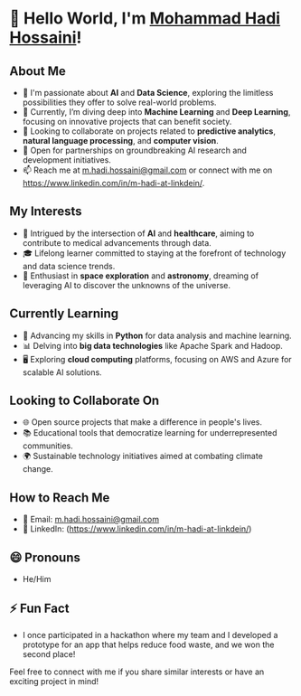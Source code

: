# 👋 Hello World, I'm [Mohammad Hadi Hossaini](https://github.com/mhadihossaini)!

## About Me

- 🧠 I'm passionate about **AI** and **Data Science**, exploring the limitless possibilities they offer to solve real-world problems.
- 🌱 Currently, I’m diving deep into **Machine Learning** and **Deep Learning**, focusing on innovative projects that can benefit society.
- 💞️ Looking to collaborate on projects related to **predictive analytics**, **natural language processing**, and **computer vision**.
- 🤝 Open for partnerships on groundbreaking AI research and development initiatives.
- 📫 Reach me at m.hadi.hossaini@gmail.com or connect with me on https://www.linkedin.com/in/m-hadi-at-linkdein/.

## My Interests

- 👀 Intrigued by the intersection of **AI** and **healthcare**, aiming to contribute to medical advancements through data.
- 🎓 Lifelong learner committed to staying at the forefront of technology and data science trends.
- 🚀 Enthusiast in **space exploration** and **astronomy**, dreaming of leveraging AI to discover the unknowns of the universe.

## Currently Learning

- 🐍 Advancing my skills in **Python** for data analysis and machine learning.
- 📊 Delving into **big data technologies** like Apache Spark and Hadoop.
- 🖥️ Exploring **cloud computing** platforms, focusing on AWS and Azure for scalable AI solutions.

## Looking to Collaborate On

- 🌐 Open source projects that make a difference in people's lives.
- 📚 Educational tools that democratize learning for underrepresented communities.
- 🌍 Sustainable technology initiatives aimed at combating climate change.

## How to Reach Me

- 📧 Email: m.hadi.hossaini@gmail.com
- 🔗 LinkedIn: (https://www.linkedin.com/in/m-hadi-at-linkdein/)

## 😄 Pronouns

- He/Him

## ⚡ Fun Fact

- I once participated in a hackathon where my team and I developed a prototype for an app that helps reduce food waste, and we won the second place!

Feel free to connect with me if you share similar interests or have an exciting project in mind!

